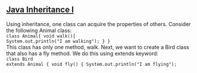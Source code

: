 ## **[Java Inheritance I](https://www.hackerrank.com/challenges/java-inheritance-1)** 
Using inheritance, one class can acquire the properties of others. Consider the following Animal class:<br><code>class Animal{
    void walk(){
        System.out.println("I am walking");
    }
}</code><br>This class has only one method, walk. Next, we want to create a Bird class that also has a fly method. We do this using extends keyword:<br><code>class Bird extends Animal {
    void fly() {
        System.out.println("I am flying");
    </code><br><br><code></code><br><br><br><br>